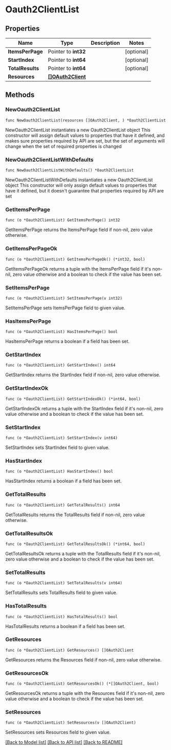 # Oauth2ClientList

## Properties

Name | Type | Description | Notes
------------ | ------------- | ------------- | -------------
**ItemsPerPage** | Pointer to **int32** |  | [optional] 
**StartIndex** | Pointer to **int64** |  | [optional] 
**TotalResults** | Pointer to **int64** |  | [optional] 
**Resources** | [**[]OAuth2Client**](OAuth2Client.md) |  | 

## Methods

### NewOauth2ClientList

`func NewOauth2ClientList(resources []OAuth2Client, ) *Oauth2ClientList`

NewOauth2ClientList instantiates a new Oauth2ClientList object
This constructor will assign default values to properties that have it defined,
and makes sure properties required by API are set, but the set of arguments
will change when the set of required properties is changed

### NewOauth2ClientListWithDefaults

`func NewOauth2ClientListWithDefaults() *Oauth2ClientList`

NewOauth2ClientListWithDefaults instantiates a new Oauth2ClientList object
This constructor will only assign default values to properties that have it defined,
but it doesn't guarantee that properties required by API are set

### GetItemsPerPage

`func (o *Oauth2ClientList) GetItemsPerPage() int32`

GetItemsPerPage returns the ItemsPerPage field if non-nil, zero value otherwise.

### GetItemsPerPageOk

`func (o *Oauth2ClientList) GetItemsPerPageOk() (*int32, bool)`

GetItemsPerPageOk returns a tuple with the ItemsPerPage field if it's non-nil, zero value otherwise
and a boolean to check if the value has been set.

### SetItemsPerPage

`func (o *Oauth2ClientList) SetItemsPerPage(v int32)`

SetItemsPerPage sets ItemsPerPage field to given value.

### HasItemsPerPage

`func (o *Oauth2ClientList) HasItemsPerPage() bool`

HasItemsPerPage returns a boolean if a field has been set.

### GetStartIndex

`func (o *Oauth2ClientList) GetStartIndex() int64`

GetStartIndex returns the StartIndex field if non-nil, zero value otherwise.

### GetStartIndexOk

`func (o *Oauth2ClientList) GetStartIndexOk() (*int64, bool)`

GetStartIndexOk returns a tuple with the StartIndex field if it's non-nil, zero value otherwise
and a boolean to check if the value has been set.

### SetStartIndex

`func (o *Oauth2ClientList) SetStartIndex(v int64)`

SetStartIndex sets StartIndex field to given value.

### HasStartIndex

`func (o *Oauth2ClientList) HasStartIndex() bool`

HasStartIndex returns a boolean if a field has been set.

### GetTotalResults

`func (o *Oauth2ClientList) GetTotalResults() int64`

GetTotalResults returns the TotalResults field if non-nil, zero value otherwise.

### GetTotalResultsOk

`func (o *Oauth2ClientList) GetTotalResultsOk() (*int64, bool)`

GetTotalResultsOk returns a tuple with the TotalResults field if it's non-nil, zero value otherwise
and a boolean to check if the value has been set.

### SetTotalResults

`func (o *Oauth2ClientList) SetTotalResults(v int64)`

SetTotalResults sets TotalResults field to given value.

### HasTotalResults

`func (o *Oauth2ClientList) HasTotalResults() bool`

HasTotalResults returns a boolean if a field has been set.

### GetResources

`func (o *Oauth2ClientList) GetResources() []OAuth2Client`

GetResources returns the Resources field if non-nil, zero value otherwise.

### GetResourcesOk

`func (o *Oauth2ClientList) GetResourcesOk() (*[]OAuth2Client, bool)`

GetResourcesOk returns a tuple with the Resources field if it's non-nil, zero value otherwise
and a boolean to check if the value has been set.

### SetResources

`func (o *Oauth2ClientList) SetResources(v []OAuth2Client)`

SetResources sets Resources field to given value.



[[Back to Model list]](../README.md#documentation-for-models) [[Back to API list]](../README.md#documentation-for-api-endpoints) [[Back to README]](../README.md)


